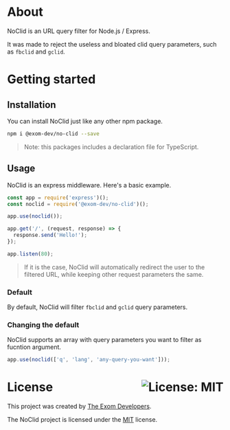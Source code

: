 # About

NoClid is an URL query filter for Node.js / Express.

It was made to reject the useless and bloated clid query parameters, such as `fbclid` and `gclid`.

# Getting started

## Installation

You can install NoClid just like any other npm package.

```bash
npm i @exom-dev/no-clid --save
```

> Note: this packages includes a declaration file for TypeScript.

## Usage

NoClid is an express middleware. Here's a basic example.

```javascript
const app = require('express')();
const noclid = require('@exom-dev/no-clid')();

app.use(noclid());

app.get('/', (request, response) => {
  response.send('Hello!');
});

app.listen(80);
```

> If it is the case, NoClid will automatically redirect the user to the filtered URL, while keeping other request parameters the same.

### Default
By default, NoClid will filter `fbclid` and `gclid` query parameters.

### Changing the default

NoClid supports an array with query parameters you want to filter as fucntion argument.

```javascript
app.use(noclid(['q', 'lang', 'any-query-you-want']));
```

# License <a href="https://github.com/exom-dev/no-clid/blob/master/LICENSE"><img align="right" src="https://img.shields.io/badge/License-MIT-blue.svg" alt="License: MIT"></a>

This project was created by [The Exom Developers](https://github.com/exom-dev).

The NoClid project is licensed under the [MIT](https://github.com/exom-dev/no-clid/blob/master/LICENSE) license.
